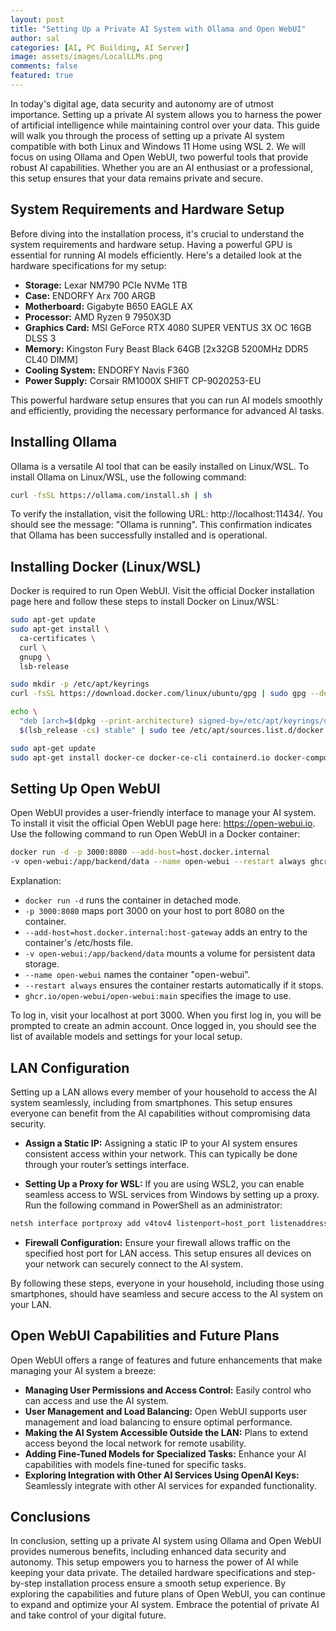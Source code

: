 ```yaml
---
layout: post
title: "Setting Up a Private AI System with Ollama and Open WebUI"
author: sal
categories: [AI, PC Building, AI Server]
image: assets/images/LocalLLMs.png
comments: false
featured: true
---
```


In today's digital age, data security and autonomy are of utmost importance. Setting up a private AI system allows you to harness the power of artificial intelligence while maintaining control over your data. This guide will walk you through the process of setting up a private AI system compatible with both Linux and Windows 11 Home using WSL 2. We will focus on using Ollama and Open WebUI, two powerful tools that provide robust AI capabilities. Whether you are an AI enthusiast or a professional, this setup ensures that your data remains private and secure.

## System Requirements and Hardware Setup

Before diving into the installation process, it's crucial to understand the system requirements and hardware setup. Having a powerful GPU is essential for running AI models efficiently. Here's a detailed look at the hardware specifications for my setup:

- **Storage:** Lexar NM790 PCIe NVMe 1TB
- **Case:** ENDORFY Arx 700 ARGB
- **Motherboard:** Gigabyte B650 EAGLE AX
- **Processor:** AMD Ryzen 9 7950X3D
- **Graphics Card:** MSI GeForce RTX 4080 SUPER VENTUS 3X OC 16GB DLSS 3
- **Memory:** Kingston Fury Beast Black 64GB [2x32GB 5200MHz DDR5 CL40 DIMM]
- **Cooling System:** ENDORFY Navis F360
- **Power Supply:** Corsair RM1000X SHIFT CP-9020253-EU

This powerful hardware setup ensures that you can run AI models smoothly and efficiently, providing the necessary performance for advanced AI tasks.

## Installing Ollama

Ollama is a versatile AI tool that can be easily installed on Linux/WSL. To install Ollama on Linux/WSL, use the following command:

```bash
curl -fsSL https://ollama.com/install.sh | sh
```

To verify the installation, visit the following URL: http://localhost:11434/. You should see the message: "Ollama is running". This confirmation indicates that Ollama has been successfully installed and is operational.

## Installing Docker (Linux/WSL)

Docker is required to run Open WebUI. Visit the official Docker installation page here and follow these steps to install Docker on Linux/WSL:

```bash
sudo apt-get update
sudo apt-get install \
  ca-certificates \
  curl \
  gnupg \
  lsb-release

sudo mkdir -p /etc/apt/keyrings
curl -fsSL https://download.docker.com/linux/ubuntu/gpg | sudo gpg --dearmor -o /etc/apt/keyrings/docker.gpg

echo \
  "deb [arch=$(dpkg --print-architecture) signed-by=/etc/apt/keyrings/docker.gpg] https://download.docker.com/linux/ubuntu \
  $(lsb_release -cs) stable" | sudo tee /etc/apt/sources.list.d/docker.list > /dev/null

sudo apt-get update
sudo apt-get install docker-ce docker-ce-cli containerd.io docker-compose-plugin
```

## Setting Up Open WebUI

Open WebUI provides a user-friendly interface to manage your AI system. To install it visit the official Open WebUI page here: https://open-webui.io. Use the following command to run Open WebUI in a Docker container:

```bash
docker run -d -p 3000:8080 --add-host=host.docker.internal
-v open-webui:/app/backend/data --name open-webui --restart always ghcr.io/open-webui/open-webui
```

Explanation:

- `docker run -d` runs the container in detached mode.
- `-p 3000:8080` maps port 3000 on your host to port 8080 on the container.
- `--add-host=host.docker.internal:host-gateway` adds an entry to the container's /etc/hosts file.
- `-v open-webui:/app/backend/data` mounts a volume for persistent data storage.
- `--name open-webui` names the container "open-webui".
- `--restart always` ensures the container restarts automatically if it stops.
- `ghcr.io/open-webui/open-webui:main` specifies the image to use.

To log in, visit your localhost at port 3000. When you first log in, you will be prompted to create an admin account. Once logged in, you should see the list of available models and settings for your local setup.

## LAN Configuration

Setting up a LAN allows every member of your household to access the AI system seamlessly, including from smartphones. This setup ensures everyone can benefit from the AI capabilities without compromising data security.

- **Assign a Static IP:** Assigning a static IP to your AI system ensures consistent access within your network. This can typically be done through your router’s settings interface.

- **Setting Up a Proxy for WSL:** If you are using WSL2, you can enable seamless access to WSL services from Windows by setting up a proxy. Run the following command in PowerShell as an administrator:

```PowerShell
netsh interface portproxy add v4tov4 listenport=host_port listenaddress=0.0.0.0 connectport=wsl_port connectaddress=wsl_ip
```

- **Firewall Configuration:** Ensure your firewall allows traffic on the specified host port for LAN access. This setup ensures all devices on your network can securely connect to the AI system.

By following these steps, everyone in your household, including those using smartphones, should have seamless and secure access to the AI system on your LAN.

## Open WebUI Capabilities and Future Plans

Open WebUI offers a range of features and future enhancements that make managing your AI system a breeze:

- **Managing User Permissions and Access Control:** Easily control who can access and use the AI system.
- **User Management and Load Balancing:** Open WebUI supports user management and load balancing to ensure optimal performance.
- **Making the AI System Accessible Outside the LAN:** Plans to extend access beyond the local network for remote usability.
- **Adding Fine-Tuned Models for Specialized Tasks:** Enhance your AI capabilities with models fine-tuned for specific tasks.
- **Exploring Integration with Other AI Services Using OpenAI Keys:** Seamlessly integrate with other AI services for expanded functionality.

## Conclusions

In conclusion, setting up a private AI system using Ollama and Open WebUI provides numerous benefits, including enhanced data security and autonomy. This setup empowers you to harness the power of AI while keeping your data private. The detailed hardware specifications and step-by-step installation process ensure a smooth setup experience. By exploring the capabilities and future plans of Open WebUI, you can continue to expand and optimize your AI system. Embrace the potential of private AI and take control of your digital future.
